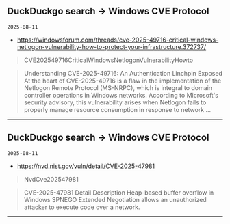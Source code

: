 ## DuckDuckgo search -> Windows CVE Protocol
`2025-08-11`

* https://windowsforum.com/threads/cve-2025-49716-critical-windows-netlogon-vulnerability-how-to-protect-your-infrastructure.372737/

<blockquote>
 CVE202549716CriticalWindowsNetlogonVulnerabilityHowto
</blockquote>
<blockquote>
Understanding CVE-2025-49716: An Authentication Linchpin Exposed At the heart of CVE-2025-49716 is a flaw in the implementation of the Netlogon Remote Protocol (MS-NRPC), which is integral to domain controller operations in Windows networks. According to Microsoft's security advisory, this vulnerability arises when Netlogon fails to properly manage resource consumption in response to network ...
</blockquote>

---

## DuckDuckgo search -> Windows CVE Protocol
`2025-08-11`

* https://nvd.nist.gov/vuln/detail/CVE-2025-47981

<blockquote>
 NvdCve202547981
</blockquote>
<blockquote>
CVE-2025-47981 Detail Description Heap-based buffer overflow in Windows SPNEGO Extended Negotiation allows an unauthorized attacker to execute code over a network.
</blockquote>

---

